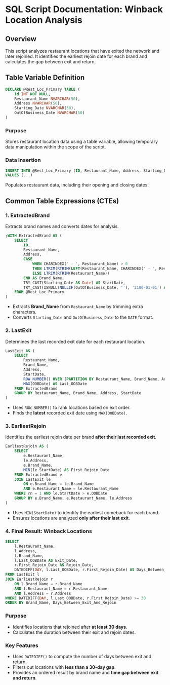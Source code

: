 # SQL Script Documentation: Winback Location Analysis

## **Overview**
This script analyzes restaurant locations that have exited the network and later rejoined. It identifies the earliest rejoin date for each brand and calculates the gap between exit and return.

## **Table Variable Definition**
```sql
DECLARE @Rest_Loc_Primary TABLE (
    Id INT NOT NULL,
    Restaurant_Name NVARCHAR(50),
    Address NVARCHAR(50),
    Starting_Date NVARCHAR(50),
    OutOfBusiness_Date NVARCHAR(50)
)
```
### **Purpose**
Stores restaurant location data using a table variable, allowing temporary data manipulation within the scope of the script.

### **Data Insertion**
```sql
INSERT INTO @Rest_Loc_Primary (ID, Restaurant_Name, Address, Starting_Date, OutOfBusiness_Date)
VALUES (...)
```
Populates restaurant data, including their opening and closing dates.

## **Common Table Expressions (CTEs)**
### **1. ExtractedBrand**
Extracts brand names and converts dates for analysis.
```sql
;WITH ExtractedBrand AS (
    SELECT
        ID,
        Restaurant_Name,
        Address,
        CASE 
            WHEN CHARINDEX(' - ', Restaurant_Name) > 0 
            THEN LTRIM(RTRIM(LEFT(Restaurant_Name, CHARINDEX(' - ', Restaurant_Name))))
            ELSE LTRIM(RTRIM(Restaurant_Name)) 
        END AS Brand_Name,
        TRY_CAST(Starting_Date AS Date) AS StartDate,
        TRY_CAST(ISNULL(NULLIF(OutOfBusiness_Date, ''), '2100-01-01') AS Date) AS OOBDate 
    FROM @Rest_Loc_Primary
)
```
- Extracts **Brand_Name** from `Restaurant_Name` by trimming extra characters.
- Converts `Starting_Date` and `OutOfBusiness_Date` to the `DATE` format.

### **2. LastExit**
Determines the last recorded exit date for each restaurant location.
```sql
LastExit AS (
    SELECT			
        Restaurant_Name,
        Brand_Name,
        Address,
        StartDate,
        ROW_NUMBER() OVER (PARTITION BY Restaurant_Name, Brand_Name, Address ORDER BY StartDate DESC) AS rn,
        MAX(OOBDate) AS Last_OOBDate
    FROM ExtractedBrand
    GROUP BY Restaurant_Name, Brand_Name, Address, StartDate
)
```
- Uses `ROW_NUMBER()` to rank locations based on exit order.
- Finds the **latest** recorded exit date using `MAX(OOBDate)`.

### **3. EarliestRejoin**
Identifies the earliest rejoin date per brand **after their last recorded exit**.
```sql
EarliestRejoin AS (
    SELECT
        e.Restaurant_Name, 
        le.Address, 
        e.Brand_Name,
        MIN(le.StartDate) AS First_Rejoin_Date 
    FROM ExtractedBrand e
    JOIN LastExit le 
        ON e.Brand_Name = le.Brand_Name
        AND e.Restaurant_Name = le.Restaurant_Name
    WHERE rn = 1 AND le.StartDate > e.OOBDate
    GROUP BY e.Brand_Name, e.Restaurant_Name, le.Address
)
```
- Uses `MIN(StartDate)` to identify the earliest comeback for each brand.
- Ensures locations are analyzed **only after their last exit**.

### **4. Final Result: Winback Locations**
```sql
SELECT
    l.Restaurant_Name,
    l.Address,
    l.Brand_Name,
    l.Last_OOBDate AS Exit_Date,
    r.First_Rejoin_Date AS Rejoin_Date,
    DATEDIFF(DAY, l.Last_OOBDate, r.First_Rejoin_Date) AS Days_Between_Exit_And_Rejoin
FROM LastExit l
JOIN EarliestRejoin r 
    ON l.Brand_Name = r.Brand_Name 
    AND l.Restaurant_Name = r.Restaurant_Name 
    AND l.Address = r.Address
WHERE DATEDIFF(DAY, l.Last_OOBDate, r.First_Rejoin_Date) >= 30  
ORDER BY Brand_Name, Days_Between_Exit_And_Rejoin
```
### **Purpose**
- Identifies locations that rejoined after **at least 30 days**.
- Calculates the duration between their exit and rejoin dates.

### **Key Features**
- Uses `DATEDIFF()` to compute the number of days between exit and return.
- Filters out locations with **less than a 30-day gap**.
- Provides an ordered result by brand name and **time gap between exit and return**.
